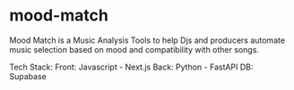 # mood-match
Mood Match is a Music Analysis Tools to help Djs and producers automate music selection based on mood and compatibility with other songs.

Tech Stack: 
Front: Javascript - Next.js
Back: Python - FastAPI
DB: Supabase 
